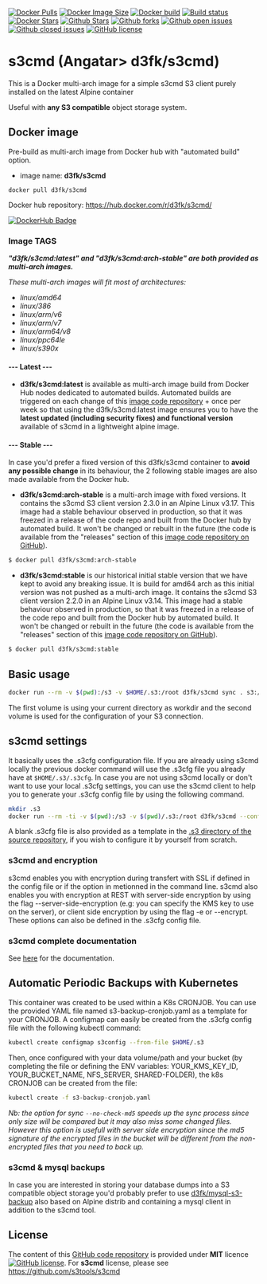 [![Docker Pulls](https://badgen.net/docker/pulls/d3fk/s3cmd?icon=docker&label=pulls)](https://hub.docker.com/r/d3fk/s3cmd/tags) [![Docker Image Size](https://badgen.net/docker/size/d3fk/s3cmd/latest?icon=docker&label=image%20size)](https://hub.docker.com/r/d3fk/s3cmd/tags) [![Docker build](https://img.shields.io/docker/cloud/automated/d3fk/s3cmd?label=build&logo=docker)](https://hub.docker.com/r/d3fk/s3cmd/tags) [![Build status](https://img.shields.io/docker/cloud/build/d3fk/s3cmd?label=build%20status&logo=docker)](https://hub.docker.com/r/d3fk/s3cmd/builds) [![Docker Stars](https://badgen.net/docker/stars/d3fk/s3cmd?icon=docker&label=stars&color=green)](https://hub.docker.com/r/d3fk/s3cmd) [![Github Stars](https://img.shields.io/github/stars/Angatar/s3cmd?label=stars&logo=github&color=green)](https://github.com/Angatar/s3cmd) [![Github forks](https://img.shields.io/github/forks/Angatar/s3cmd?logo=github)](https://github.com/Angatar/s3cmd/fork) [![Github open issues](https://img.shields.io/github/issues-raw/Angatar/s3cmd?logo=github&color=yellow)](https://github.com/Angatar/s3cmd/issues) [![Github closed issues](https://img.shields.io/github/issues-closed-raw/Angatar/s3cmd?logo=github&color=green)](https://github.com/Angatar/s3cmd/issues?q=is%3Aissue+is%3Aclosed) [![GitHub license](https://img.shields.io/github/license/Angatar/s3cmd)](https://github.com/Angatar/s3cmd/blob/master/LICENSE)



# s3cmd (Angatar> d3fk/s3cmd)
This is a Docker multi-arch image for a simple s3cmd S3 client purely installed on the latest Alpine container

Useful with **any S3 compatible** object storage system.

## Docker image

Pre-build as multi-arch image from Docker hub with "automated build" option.

- image name: **d3fk/s3cmd**

`docker pull d3fk/s3cmd`

Docker hub repository: https://hub.docker.com/r/d3fk/s3cmd/

[![DockerHub Badge](https://lucky-red-wombat.cyclic.app/image/d3fk/s3cmd)](https://hub.docker.com/r/d3fk/s3cmd)


### Image TAGS

***"d3fk/s3cmd:latest" and "d3fk/s3cmd:arch-stable" are both provided as multi-arch images.***

*These multi-arch images will fit most of architectures:*

- *linux/amd64*
- *linux/386*
- *linux/arm/v6*
- *linux/arm/v7*
- *linux/arm64/v8*
- *linux/ppc64le*
- *linux/s390x*


#### --- Latest ---

- **d3fk/s3cmd:latest** is available as multi-arch image build from Docker Hub nodes dedicated to automated builds. Automated builds are triggered on each change of this [image code repository](https://github.com/Angatar/s3cmd) + once per week so that using the d3fk/s3cmd:latest image ensures you to have the **latest updated (including security fixes) and functional version** available of s3cmd in a lightweight alpine image.

#### --- Stable ---

In case you'd prefer a fixed version of this d3fk/s3cmd container to **avoid any possible change** in its behaviour, the 2 following stable images are also made available from the Docker hub.

- **d3fk/s3cmd:arch-stable** is a multi-arch image with fixed versions. It contains the s3cmd S3 client version 2.3.0 in an Alpine Linux v3.17. This image had a stable behaviour observed in production, so that it was freezed in a release of the code repo and built from the Docker hub by automated build. It won't be changed or rebuilt in the future (the code is available from the "releases" section of this [image code repository on GitHub](https://github.com/Angatar/s3cmd)).

```sh
$ docker pull d3fk/s3cmd:arch-stable
```


- **d3fk/s3cmd:stable** is our historical initial stable version that we have kept to avoid any breaking issue. It is build for amd64 arch as this initial version was not pushed as a multi-arch image. It contains the s3cmd S3 client version 2.2.0 in an Alpine Linux v3.14. This image had a stable behaviour observed in production, so that it was freezed in a release of the code repo and built from the Docker hub by automated build. It won't be changed or rebuilt in the future (the code is available from the "releases" section of this [image code repository on GitHub](https://github.com/Angatar/s3cmd)).

```sh
$ docker pull d3fk/s3cmd:stable
```


## Basic usage

```sh
docker run --rm -v $(pwd):/s3 -v $HOME/.s3:/root d3fk/s3cmd sync . s3://bucket-name
```
The first volume is using your current directory as workdir and the second volume is used for the configuration of your S3 connection.

## s3cmd settings

It basically uses the .s3cfg configuration file. If you are already using s3cmd locally the previous docker command will use the .s3cfg file you already have at ``$HOME/.s3/.s3cfg``. In case you are not using s3cmd locally or don't want to use your local .s3cfg settings, you can use the s3cmd client to help you to generate your .s3cfg config file by using the following command.

```sh
mkdir .s3
docker run --rm -ti -v $(pwd):/s3 -v $(pwd)/.s3:/root d3fk/s3cmd --configure
```
A blank .s3cfg file is also provided as a template in the [.s3 directory of the source repository](https://github.com/Angatar/s3cmd/tree/master/.s3), if you wish to configure it by yourself from scratch.

### s3cmd and encryption
s3cmd enables you with encryption during transfert with SSL if defined in the config file or if the option in metionned in the command line.
s3cmd also enables you with encryption at REST with server-side encryption by using the flag --server-side-encryption (e.g: you can specify the KMS key to use on the server), or client side encryption by using the flag -e or --encrypt. These options can also be defined in the .s3cfg config file.

### s3cmd complete documentation

See [here](http://s3tools.org/usage) for the documentation.


## Automatic Periodic Backups with Kubernetes

This container was created to be used within a K8s CRONJOB.
You can use the provided YAML file named s3-backup-cronjob.yaml as a template for your CRONJOB.
A configmap can easily be created from the .s3cfg config file with the following kubectl command:
```sh
kubectl create configmap s3config --from-file $HOME/.s3
```
Then, once configured with your data volume/path and your bucket (by completing the file or defining the ENV variables: YOUR_KMS_KEY_ID, YOUR_BUCKET_NAME, NFS_SERVER, SHARED-FOLDER), the k8s CRONJOB can be created from the file:
```sh
kubectl create -f s3-backup-cronjob.yaml
```
*Nb: the option for sync `--no-check-md5` speeds up the sync process since only size will be compared but it may also miss some changed files. However this option is usefull with server side encryption since the md5 signature of the encrypted files in the bucket will be different from the non-encrypted files that you need to back up.*

### s3cmd & mysql backups

In case you are interested in storing your database dumps into a S3 compatible object storage you'd probably prefer to use [d3fk/mysql-s3-backup](https://hub.docker.com/r/d3fk/mysql-s3-backup) also based on Alpine distrib and containing a mysql client in addition to the s3cmd tool.


## License

The content of this [GitHub code repository](https://github.com/Angatar/s3cmd) is provided under **MIT** licence
[![GitHub license](https://img.shields.io/github/license/Angatar/s3cmd)](https://github.com/Angatar/s3cmd/blob/master/LICENSE). For **s3cmd** license, please see https://github.com/s3tools/s3cmd
